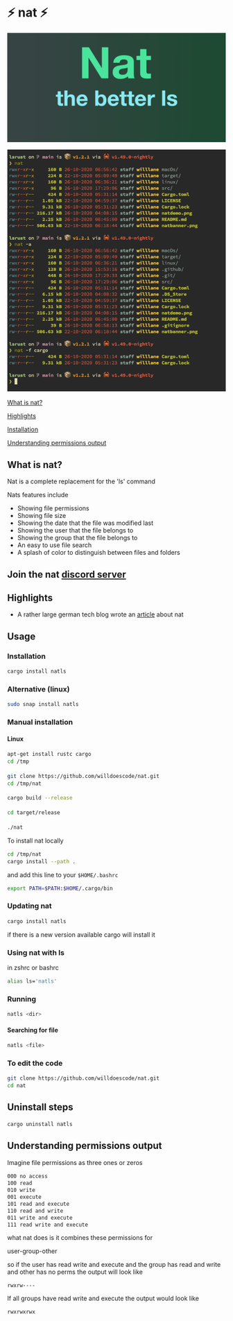 # ⚡️ nat ⚡️

![banner](assets/natbanner.png)

![demo](assets/natdemo.png)


[What is nat?](https://github.com/willdoescode/nat#what-is-nat)

[Highlights](https://github.com/willdoescode/nat#highlights)

[Installation](https://github.com/willdoescode/nat#installation)

[Understanding permissions output](https://github.com/willdoescode/nat#understanding-permissions-output)

## What is nat?

Nat is a complete replacement for the 'ls' command

Nats features include

- Showing file permissions
- Showing file size
- Showing the date that the file was modified last
- Showing the user that the file belongs to 
- Showing the group that the file belongs to
- An easy to use file search
- A splash of color to distinguish between files and folders


## Join the nat [discord server](https://discord.gg/2Fn8veP)


## Highlights

- A rather large german tech blog wrote an [article](https://www.heise.de/news/In-Rust-geschrieben-und-uebersichtlicher-nat-will-ls-ersetzen-4937429.html) about nat
## Usage

### Installation 

```bash
cargo install natls
```

### Alternative (linux)

```bash
sudo snap install natls
```

### Manual installation

#### Linux

```bash
apt-get install rustc cargo
cd /tmp

git clone https://github.com/willdoescode/nat.git
cd /tmp/nat

cargo build --release

cd target/release

./nat
```

To install nat locally
```bash
cd /tmp/nat
cargo install --path .
```
and add this line to your `$HOME/.bashrc`

```bash
export PATH=$PATH:$HOME/.cargo/bin
```

### Updating nat
```bash
cargo install natls
```
if there is a new version available cargo will install it

### Using nat with ls

in zshrc or bashrc
```bash
alias ls='natls'
```

### Running

```bash
natls <dir>
```

#### Searching for file

```bash
natls <file>
```

### To edit the code

```bash
git clone https://github.com/willdoescode/nat.git
cd nat
```

## Uninstall steps

```bash
cargo uninstall natls
```

## Understanding permissions output

Imagine file permissions as three ones or zeros

```
000 no access
100 read
010 write
001 execute
101 read and execute
110 read and write
011 write and execute
111 read write and execute
```

what nat does is it combines these permissions for

user-group-other

so if the user has read write and execute and the group has read and write and other has no perms the output will look like

```
rwxrw----
```

If all groups have read write and execute the output would look like

```
rwxrwxrwx
```
